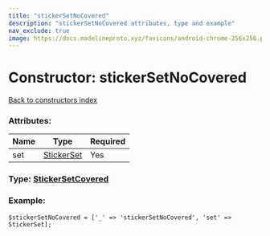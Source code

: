 ```yaml
---
title: "stickerSetNoCovered"
description: "stickerSetNoCovered attributes, type and example"
nav_exclude: true
image: https://docs.madelineproto.xyz/favicons/android-chrome-256x256.png
---
```

# Constructor: stickerSetNoCovered  
[Back to constructors index](/API_docs/constructors/index.html)



### Attributes:

| Name     |    Type       | Required |
|----------|---------------|----------|
|set|[StickerSet](/API_docs/types/StickerSet.html) | Yes|



### Type: [StickerSetCovered](/API_docs/types/StickerSetCovered.html)


### Example:

```
$stickerSetNoCovered = ['_' => 'stickerSetNoCovered', 'set' => StickerSet];
```  
